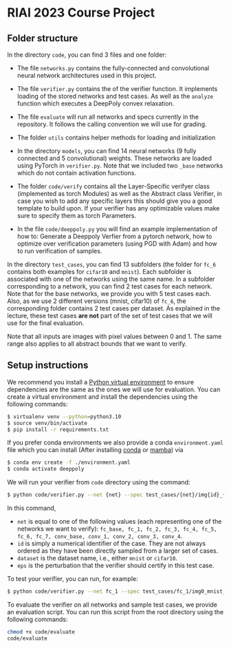 # RIAI 2023 Course Project



## Folder structure
In the directory `code`, you can find 3 files and one folder:
- The file `networks.py` contains the fully-connected and convolutional neural network architectures used in this project.
- The file `verifier.py` contains the of the verifier function. It implements loading of the stored networks and test cases. As well as the `analyze` function which executes a DeepPoly convex relaxation.
- The file `evaluate` will run all networks and specs currently in the repository. It follows the calling convention we will use for grading.
- The folder `utils` contains helper methods for loading and initialization
- In the directory `models`, you can find 14 neural networks (9 fully connected and 5 convolutional) weights. These networks are loaded using PyTorch in `verifier.py`. Note that we included two `_base` networks which do not contain activation functions.

- The folder `code/verify` contains all the Layer-Specific verifyer class (implemented as torch Modules) as well as the Abstract class Verifier, in case you wish to add any specific layers this should give you a good template to build upon. If your verifier has any optimizable values make sure to specify them as torch Parameters.
- In the file `code/deeppoly.py` you will find an example implementation of how to: Generate a Deeppoly Verfier from a pytorch network, how to optimize over verification parameters (using PGD with Adam) and how to run verification of samples.

In the directory `test_cases`, you can find 13 subfolders (the folder for `fc_6` contains both examples for `cifar10` and `mnist`). Each subfolder is associated with one of the networks using the same name. In a subfolder corresponding to a network, you can find 2 test cases for each network. Note that for the base networks, we provide you with 5 test cases each. Also, as we use 2 different versions (mnist, cifar10) of `fc_6`, the corresponding folder contains 2 test cases per dataset. As explained in the lecture, these test cases **are not** part of the set of test cases that we will use for the final evaluation.

Note that all inputs are images with pixel values between 0 and 1. The same range also applies to all abstract bounds that we want to verify.

## Setup instructions

We recommend you install a [Python virtual environment](https://docs.python.org/3/library/venv.html) to ensure dependencies are the same as the ones we will use for evaluation.
You can create a virtual environment and install the dependencies using the following commands:

```bash
$ virtualenv venv --python=python3.10
$ source venv/bin/activate
$ pip install -r requirements.txt
```

If you prefer conda environments we also provide a conda `environment.yaml` file which you can install (After installing [conda](https://docs.conda.io/projects/conda/en/latest/commands/install.html) or [mamba](https://mamba.readthedocs.io/en/latest/installation.html)) via

```bash
$ conda env create -f ./environment.yaml
$ conda activate deeppoly
```

We will run your verifier from `code` directory using the command:

```bash
$ python code/verifier.py --net {net} --spec test_cases/{net}/img{id}_{dataset}_{eps}.txt
```

In this command,
- `net` is equal to one of the following values (each representing one of the networks we want to verify): `fc_base, fc_1, fc_2, fc_3, fc_4, fc_5, fc_6, fc_7, conv_base, conv_1, conv_2, conv_3, conv_4`.
- `id` is simply a numerical identifier of the case. They are not always ordered as they have been directly sampled from a larger set of cases.
- `dataset` is the dataset name, i.e.,  either `mnist` or `cifar10`.
- `eps` is the perturbation that the verifier should certify in this test case.

To test your verifier, you can run, for example:

```bash
$ python code/verifier.py --net fc_1 --spec test_cases/fc_1/img0_mnist_0.1394.txt
```

To evaluate the verifier on all networks and sample test cases, we provide an evaluation script.
You can run this script from the root directory using the following commands:

```bash
chmod +x code/evaluate
code/evaluate
```

